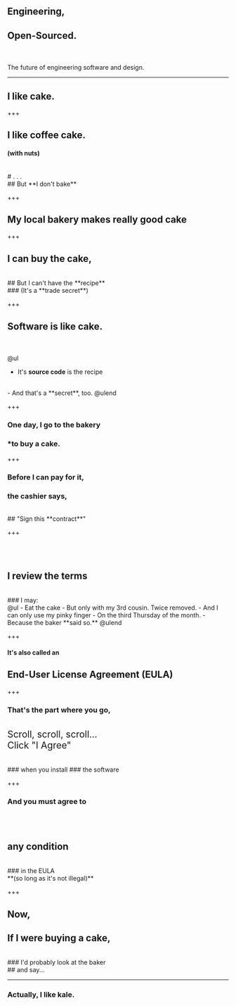 ## Engineering, 
## Open-Sourced.

<br><br>The future of engineering software and design.

---

## I like **cake.**

+++

## I like coffee cake.
#### (with nuts)
<br>
# .  .  .
<br>
## But **I don't bake**

+++

## My local bakery makes **really good cake**

+++

## I can buy the **cake**,
<br>
## But I can't have the **recipe**
<br>
### (It's a **trade secret**)

+++

## **Software** is like **cake.**
<br><br>
@ul
<span style="font-size: 150%">
  - It's **source code** is the recipe
  <br>
  - And that's a **secret**, too.
</span>
@ulend

+++

### **One day, I go to the bakery**
### ***to buy a cake.**

+++

### Before I can pay for it,
### the cashier says,
<br>
## "Sign this **contract**"

+++

<br><br>
## I review the **terms**
<br>
### I may:
<br>
@ul
 - Eat the cake
 - But only with my 3rd cousin.  Twice removed.
 - And I can only use my pinky finger
 - On the third Thursday of the month.
 - Because the baker **said so.**
@ulend

+++

#### It's also called an
## End-User License Agreement (EULA)

+++

### **That's the part where you go,**
<br>
<span style = "font-size: 150%">
Scroll, scroll, scroll...
<br>
Click "I Agree"
</span>
<br><br><br>
### when you install
### the software

+++

### And you **must** agree to
<br><br>
## __**any condition**__
<br>
### in the EULA
<br>
**(so long as it's not illegal)**

+++

## Now,
## If I were buying a **cake**,
<br>
### I'd probably look at the baker 
<br>
## and say...

---

### Actually, I like **kale.**